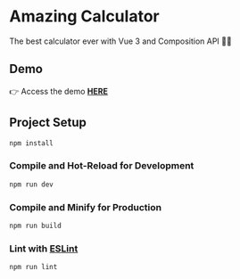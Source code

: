 # Amazing Calculator

The best calculator ever with Vue 3 and Composition API 🧑‍💻

## Demo

👉 Access the demo [**HERE**](https://roberttmello-vue-calculator.vercel.app)

## Project Setup

```sh
npm install
```

### Compile and Hot-Reload for Development

```sh
npm run dev
```

### Compile and Minify for Production

```sh
npm run build
```

### Lint with [ESLint](https://eslint.org/)

```sh
npm run lint
```
